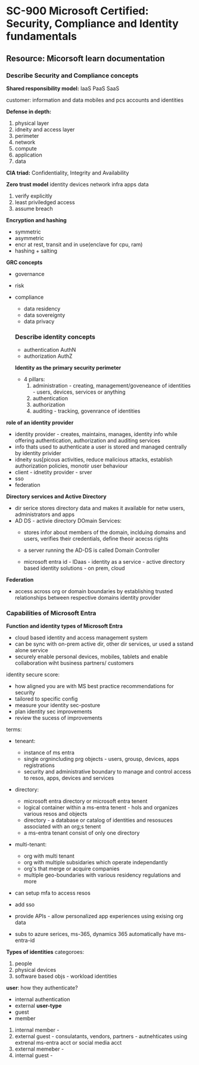 # SC-900 Microsoft Certified: Security, Compliance and Identity fundamentals

## Resource: Micorsoft learn documentation

### Describe Security and Compliance concepts


**Shared responsibility model:**
IaaS
PaaS
SaaS

customer:
information and data
mobiles and pcs
accounts and identities

**Defense in depth:**
1. physical layer
2. idneity and access layer
3. perimeter
4. network
5. compute
6. application
7. data

**CIA triad:** Confidentiality, Integrity and Availability

**Zero trust model**
identity
devices
network
infra
apps
data

1. verify explicitly
2. least priviledged access
3. assume breach


**Encryption and hashing**
- symmetric
- asymmetric
- encr at rest, transit and in use(enclave for cpu, ram)
- hashing + salting

**GRC concepts**
- governance
- risk
- compliance
  - data residency
  - data sovereignty
  - data privacy
 

  ### Describe identity concepts
  - authentication AuthN
  - authorization AuthZ
 
  **Identity as the primary security perimeter**
  - 4 pillars:
    1. administration - creating, management/goveneance of identities - users, devices, services or anything
    2. authentication
    3. authorization
    4. auditing - tracking, govenrance of identities


**role of an identity provider**
- identity provider - creates,   maintains, manages, identity info while offering authentication, authorization and auditing services
- info thats used to authenticate a user is stored and managed centrally by identity privider
- idneity sus[picous activities,   reduce malicious attacks, establish authorization policies, monotir user behaviour
- client - idnetity provider - srver
- sso
- federation

**Directory services and Active Directory**
- dir serice stores directory data and makes it available for netw users, administrators and apps
- AD DS - activie directory DOmain Services:
  - stores infor about members of the domain, inclduing domains and users, verifies their credentials, define theoir acecss rights
  - a server running the AD-DS is called Domain Controller
 
  - microsoft entra id - IDaas - identity as a service - active directory based identity solutions - on prem, cloud
 

**Federation**
- access across org or domain boundaries by establishing trusted relationships between respective domains identity provider


### Capabilities of Microsoft Entra

**Function and identity types of Microsoft Entra**
- cloud based identity and access management system
- can be sync with  on-prem active dir, other dir services, ur used a sstand alone service
- securely enable personal devices, mobiles, tablets and enable collaboration wiht business partners/ customers

identity secure score:
- how aligned you are with MS best practice recommendations for security
- tailored to specific config
- measure your identity sec-posture
- plan identity sec improvements
- review the sucess of improvements

terms:
- teneant:
  - instance of ms entra
  - single orgnincluding prg objects - users, grousp, devices, apps registrations
  - security and administrative boundary to manage and control access to resos, apps, devices and services
 
- directory:
  - microsoft entra directory or microsoft entra tenent
  - logical container within a ms-entra tenent - hols and organizes various resos and objects
  - directory - a database or catalog  of identities and resosuces associated with an org;s tenent
  - a ms-entra tenant consist of only one directory

- multi-tenant:
  - org with multi tenant
  - org with multiple subsidaries which operate independantly
  - org's that merge or acquire companies
  - multiple geo-boundaries with various residency regulations and more

- can setup mfa to access resos
- add sso
- provide APIs - allow personalized app experiences using exising org data
- subs to azure serices, ms-365, dynamics 365 automatically have ms-entra-id

**Types of identities**
categoroes:
1. people
2. physical devices
3. software based objs - workload identities

**user**:
how they authenticate?
- internal authentication
- external
**user-type**
- guest
- member

1. internal member -
2. external guest - consulatants, vendors, partners - autnehticates using extrenal ms-entra acct or social media acct
3. external memeber - 
4. internal guest - 





